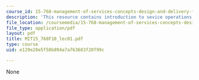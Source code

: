 ```yaml
---
course_id: 15-768-management-of-services-concepts-design-and-delivery-fall-2010
description: 'This resource contains introduction to sevice operations. '
file_location: /coursemedia/15-768-management-of-services-concepts-design-and-delivery-fall-2010/e129e28e5f50b894a7a763683f20f99c_MIT15_768F10_lec01.pdf
file_type: application/pdf
layout: pdf
title: MIT15_768F10_lec01.pdf
type: course
uid: e129e28e5f50b894a7a763683f20f99c

---
```

None